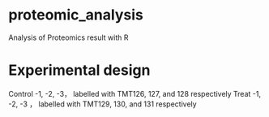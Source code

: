 # proteomic_analysis
Analysis of Proteomics result with R

# Experimental design
Control -1, -2, -3， labelled with TMT126, 127, and 128 respectively
Treat -1, -2, -3 ， labelled with TMT129, 130, and 131 respectively

